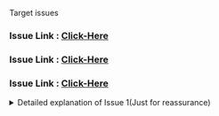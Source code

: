 Target issues 

### Issue Link : [Click-Here](https://github.com/opencv/opencv/issues/25974)
### Issue Link : [Click-Here](https://github.com/opencv/opencv/issues/25882)
### Issue Link : [Click-Here](https://github.com/opencv/opencv/issues/26315)

<details>
  <summary>Detailed explanation of Issue 1(Just for reassurance)</summary>

- Includes the necessary OpenCV headers for image processing and feature detection.

**Test Case Definition:**

```cpp
TEST(Features2D_ORB, MaskValue)
{
```

- Defines a test case named `MaskValue` within the `Features2D_ORB` test fixture. This is typically used in unit testing frameworks like Google Test to organize and run tests.

**Image Loading:**

```cpp
Mat gray = imread(cvtest::findDataFile("features2d/tsukuba.png"), IMREAD_GRAYSCALE);
ASSERT_FALSE(gray.empty());
```

- Loads the grayscale image "tsukuba.png" from the OpenCV test data directory.
- Checks if the image was loaded successfully and asserts that it's not empty.

**Region of Interest (ROI) Definition:**

```cpp
cv::Rect roi(gray.cols/4, gray.rows/4, gray.cols/2, gray.rows/2);
```

- Creates a rectangular region of interest (ROI) within the image. The ROI covers the central half of the image.

**Mask Creation:**

```cpp
Mat mask255 = Mat::zeros(gray.size(), CV_8UC1);
mask255(roi).setTo(255);

Mat mask1 = Mat::zeros(gray.size(), CV_8UC1);
mask1(roi).setTo(1);
```

- Creates two masks of the same size as the image, initialized with zeros.
- Sets the pixels within the ROI in `mask255` to 255 (white) and in `mask1` to 1.

**ORB Detector Creation:**

```cpp
Ptr<ORB> orb = cv::ORB::create();
```

- Creates an ORB (Oriented FAST and Rotated BRIEF) feature detector object.

**Feature Detection and Description:**

```cpp
vector<KeyPoint> keypoints_mask255;
Mat descriptors_mask255;
orb->detectAndCompute(gray, mask255, keypoints_mask255, descriptors_mask255, false);
```

- Detects keypoints and computes their descriptors using the ORB algorithm on the grayscale image `gray` with the mask `mask255`.
- Stores the detected keypoints in `keypoints_mask255` and the corresponding descriptors in `descriptors_mask255`.

**Keypoint and Descriptor Printing:**

```cpp
std::cout << "keypoints_mask255.size(): " << keypoints_mask255.size() << std::endl;
std::cout << "descriptors_mask255.size(): " << descriptors_mask255.size()  << std::endl;
```

- Prints the number of detected keypoints and descriptors for the mask `mask255`.

**Repeat with Mask1:**

- Repeats the same steps with `mask1` to detect keypoints and descriptors using a different mask.

**Descriptor Comparison:**

```cpp
Mat diff = descriptors_mask1 != descriptors_mask255;
ASSERT_EQ(countNonZero(diff), 0) << "descriptors are not identical";
```

- Compares the descriptors computed with `mask1` and `mask255`.
- Asserts that the difference between the two descriptor matrices is zero, indicating that the descriptors should be identical if the masks are equivalent.

**Overall, this code tests the behavior of the ORB algorithm when using different masks for feature detection. It verifies that the detected keypoints and descriptors should be identical if the masks are equivalent within the ROI.**

<details>
  <summary>Pointer Discussion</summary>
  
**Ptr<ORB> orb** is a smart pointer in OpenCV that represents an instance of the ORB (Oriented FAST and Rotated BRIEF) feature detector class.

### Understanding Ptr
* **Smart Pointers:** In C++, smart pointers are used to automatically manage memory. They provide features like automatic deallocation and reference counting to prevent memory leaks and dangling pointers.
* **Ptr Template:** `Ptr` is a template class in OpenCV that can be used to create smart pointers for any class.

### ORB Feature Detector
* **ORB:** Oriented FAST and Rotated BRIEF is a feature detection algorithm commonly used in computer vision. It's known for its speed and robustness.

### Ptr<ORB> Usage
* **Creating an Instance:**
  ```cpp
  Ptr<ORB> orb = ORB::create();
  ```
  - This line creates a new instance of the ORB class using the `create()` method. The `Ptr` automatically manages the memory for this instance.
* **Accessing Methods:**
  ```cpp
  orb->detectAndCompute(gray, mask, keypoints, descriptors);
  ```
  - You can use the `->` operator to access methods and properties of the ORB object through the `Ptr`. Here, `detectAndCompute` is a method of the ORB class that detects keypoints and computes their descriptors.

**Benefits of using Ptr<ORB>:**

- **Automatic memory management:** The `Ptr` will automatically deallocate the ORB object when it goes out of scope, preventing memory leaks.
- **Reference counting:** Multiple `Ptr` objects can share ownership of the same underlying object, ensuring that it's not deleted prematurely.
- **Type safety:** `Ptr` provides type safety and prevents errors related to invalid pointer usage.

By using `Ptr<ORB>`, you can safely and efficiently work with the ORB feature detector in your OpenCV applications.
</details>

</details>
